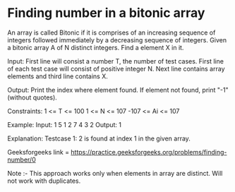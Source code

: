 # Finding number in a bitonic array
An array is called Bitonic if it is comprises of an increasing sequence of integers followed immediately by a decreasing sequence of integers.
Given a bitonic array A of N distinct integers. Find a element X in it.

Input:
First line will consist  a number T, the number of test cases. First line of each test case will consist of positive integer N. Next line contains array elements and third line contains X.

Output:
Print the index where element found. If element not found, print "-1" (without quotes).

Constraints:
1 <= T <= 100
1 <= N <= 107
-107 <= Ai <= 107

Example:
Input:
1
5
1 2 7 4 3
2
Output:
1

Explanation:
Testcase 1: 2 is found at index 1 in the given array.

Geeksforgeeks link = https://practice.geeksforgeeks.org/problems/finding-number/0

Note :- This approach works only when elements in array are distinct. Will not work with duplicates.